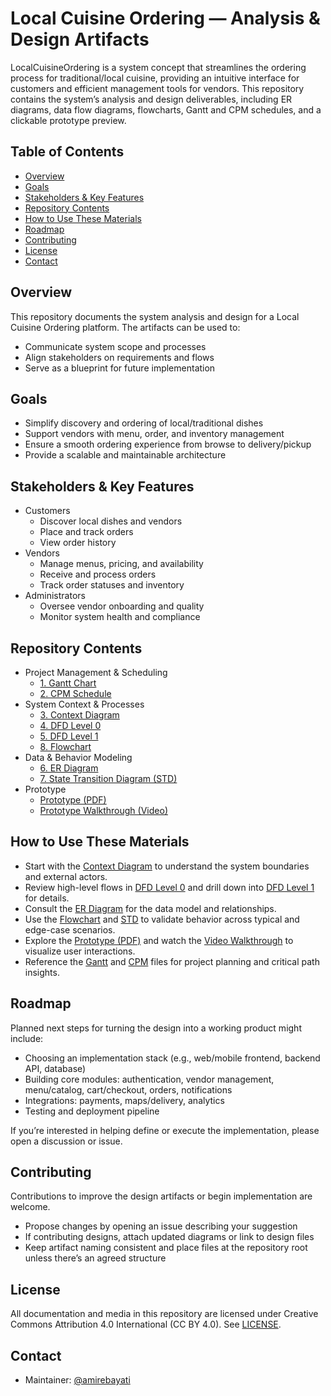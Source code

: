 # Local Cuisine Ordering — Analysis & Design Artifacts

LocalCuisineOrdering is a system concept that streamlines the ordering process for traditional/local cuisine, providing an intuitive interface for customers and efficient management tools for vendors. This repository contains the system’s analysis and design deliverables, including ER diagrams, data flow diagrams, flowcharts, Gantt and CPM schedules, and a clickable prototype preview.

## Table of Contents
- [Overview](#overview)
- [Goals](#goals)
- [Stakeholders & Key Features](#stakeholders--key-features)
- [Repository Contents](#repository-contents)
- [How to Use These Materials](#how-to-use-these-materials)
- [Roadmap](#roadmap)
- [Contributing](#contributing)
- [License](#license)
- [Contact](#contact)

## Overview
This repository documents the system analysis and design for a Local Cuisine Ordering platform. The artifacts can be used to:
- Communicate system scope and processes
- Align stakeholders on requirements and flows
- Serve as a blueprint for future implementation

## Goals
- Simplify discovery and ordering of local/traditional dishes
- Support vendors with menu, order, and inventory management
- Ensure a smooth ordering experience from browse to delivery/pickup
- Provide a scalable and maintainable architecture

## Stakeholders & Key Features
- Customers
  - Discover local dishes and vendors
  - Place and track orders
  - View order history
- Vendors
  - Manage menus, pricing, and availability
  - Receive and process orders
  - Track order statuses and inventory
- Administrators
  - Oversee vendor onboarding and quality
  - Monitor system health and compliance

## Repository Contents
- Project Management & Scheduling
  - [1. Gantt Chart](1.Gantt.pdf)
  - [2. CPM Schedule](2.CPM.pdf)
- System Context & Processes
  - [3. Context Diagram](3.CONTEXT%20DIAGRAM.pdf)
  - [4. DFD Level 0](4.DFD%20l0.pdf)
  - [5. DFD Level 1](5.DFD%20l1.pdf)
  - [8. Flowchart](8.Flowchart.pdf)
- Data & Behavior Modeling
  - [6. ER Diagram](6.ERD.pdf)
  - [7. State Transition Diagram (STD)](7.STD.pdf)
- Prototype
  - [Prototype (PDF)](prototype.pdf)
  - [Prototype Walkthrough (Video)](pt.mp4)

## How to Use These Materials
- Start with the [Context Diagram](3.CONTEXT%20DIAGRAM.pdf) to understand the system boundaries and external actors.
- Review high-level flows in [DFD Level 0](4.DFD%20l0.pdf) and drill down into [DFD Level 1](5.DFD%20l1.pdf) for details.
- Consult the [ER Diagram](6.ERD.pdf) for the data model and relationships.
- Use the [Flowchart](8.Flowchart.pdf) and [STD](7.STD.pdf) to validate behavior across typical and edge-case scenarios.
- Explore the [Prototype (PDF)](prototype.pdf) and watch the [Video Walkthrough](pt.mp4) to visualize user interactions.
- Reference the [Gantt](1.Gantt.pdf) and [CPM](2.CPM.pdf) files for project planning and critical path insights.

## Roadmap
Planned next steps for turning the design into a working product might include:
- Choosing an implementation stack (e.g., web/mobile frontend, backend API, database)
- Building core modules: authentication, vendor management, menu/catalog, cart/checkout, orders, notifications
- Integrations: payments, maps/delivery, analytics
- Testing and deployment pipeline

If you’re interested in helping define or execute the implementation, please open a discussion or issue.

## Contributing
Contributions to improve the design artifacts or begin implementation are welcome.
- Propose changes by opening an issue describing your suggestion
- If contributing designs, attach updated diagrams or link to design files
- Keep artifact naming consistent and place files at the repository root unless there’s an agreed structure

## License
All documentation and media in this repository are licensed under Creative Commons Attribution 4.0 International (CC BY 4.0). See [LICENSE](./LICENSE).

## Contact
- Maintainer: [@amirebayati](https://github.com/amirebayati)
